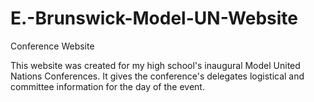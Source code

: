 # E.-Brunswick-Model-UN-Website
Conference Website

This website was created for my high school's inaugural Model United Nations Conferences. It gives the conference's delegates 
logistical and committee information for the day of the event.
